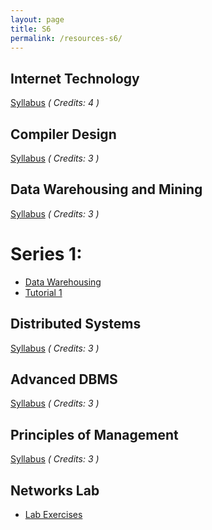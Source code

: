 ```yaml
---
layout: page
title: S6
permalink: /resources-s6/
---
```




## **Internet Technology**
[Syllabus][it-syll] *( Credits: 4 )*  <br/>

## **Compiler Design**
[Syllabus][cd-syll] *( Credits: 3 )*  <br/>

## **Data Warehousing and Mining**
[Syllabus][dwm-syll] *( Credits: 3 )*  <br/>
# Series 1:
* [Data Warehousing][data-ware-ppt]
* [Tutorial 1][dwm-tut-1]

## **Distributed Systems**
[Syllabus][ds-syll] *( Credits: 3 )*  <br/>

## **Advanced DBMS**
[Syllabus][adbms-syll] *( Credits: 3 )*  <br/>

## **Principles of Management**
[Syllabus][pom-syll] *( Credits: 3 )*  <br/>

## **Networks Lab**
* [Lab Exercises][net-lab-ex]



[it-syll]: /resources/IT/IT302_Internet_technology.pdf

[cd-syll]: /resources/CD/CS304_Compiler_Design.pdf

[dwm-syll]: /resources/DWM/IT304_Data_Warehousing_and_Mining.pdf
[data-ware-ppt]: /resources/DWM/IT304_Data_Warehousing_and_Mining.pdf
[dwm-tut-1]: /resources/DWM/tutorial1_data_warehousing.pdf

[ds-syll]: /resources/DS/IT306_Distributed_Systems.pdf

[adbms-syll]: /resources/ADMS/IT366_Advanced_Database_Management_Systems.pdf

[pom-syll]: /resources/POM/HS300_Principles_of_management.pdf

[net-lab-ex]: /resources/CN_LAB/Lab_Exercises.pptx
